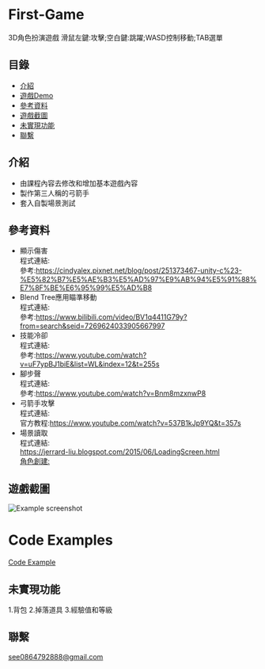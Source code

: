 # First-Game
3D角色扮演遊戲
滑鼠左鍵:攻擊;空白鍵:跳躍;WASD控制移動;TAB選單
## 目錄
* [介紹](#介紹)
* [遊戲Demo](#遊戲Demo)
* [參考資料](#參考資料)
* [遊戲截圖](#遊戲截圖)
* [未實現功能](#未實現功能)
* [聯繫](#聯繫)

## 介紹
* 由課程內容去修改和增加基本遊戲內容
* 製作第三人稱的弓箭手
* 套入自製場景測試
## 參考資料
* 顯示傷害<br />
程式連結:<br />
參考:https://cindyalex.pixnet.net/blog/post/251373467-unity-c%23-%E5%82%B7%E5%AE%B3%E5%AD%97%E9%AB%94%E5%91%88%E7%8F%BE%E6%95%99%E5%AD%B8<br />
* Blend Tree應用瞄準移動<br />
程式連結:<br />
參考:https://www.bilibili.com/video/BV1q4411G79y?from=search&seid=7269624033905667997<br />
* 技能冷卻<br />
程式連結:<br />
參考:https://www.youtube.com/watch?v=uF7ypBJ1biE&list=WL&index=12&t=255s<br />
* 腳步聲<br />
程式連結:<br />
參考:https://www.youtube.com/watch?v=Bnm8mzxnwP8<br />
* 弓箭手攻擊<br />
程式連結:<br />
官方教程:https://www.youtube.com/watch?v=537B1kJp9YQ&t=357s<br />
* 場景讀取<br />
程式連結:<br />
https://jerrard-liu.blogspot.com/2015/06/LoadingScreen.html<br />
[角色創建:](./Scripts/Game/CreateCharacter.cs)

## 遊戲截圖
![Example screenshot](./遊戲畫面.png)

# Code Examples
[Code Example](./跑酷程式.pdf)
## 未實現功能
1.背包
2.掉落道具
3.經驗值和等級
## 聯繫
see0864792888@gmail.com
